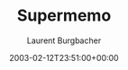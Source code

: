 ---
title: 'Supermemo'
posts: 2
hash: 't113'
author: 'Laurent Burgbacher'
date: 2003-02-12T23:51:00+00:00
sources:
  - http://forums.tokipona.org/viewtopic.php%3Ft=113.html
---